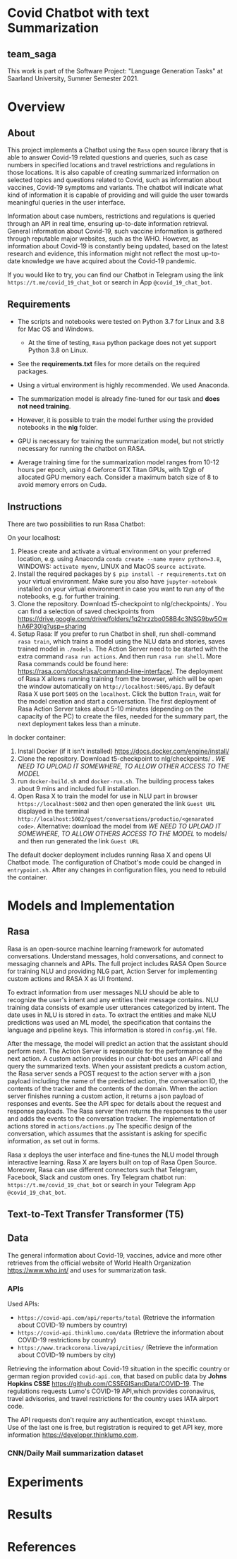 # Covid Chatbot with text Summarization

## team_saga

This work is part of the Software Project: "Language Generation Tasks" at Saarland University, Summer Semester 2021.


# Overview

## About

This project implements a Chatbot using the `Rasa` open source library that is able to answer Covid-19 related questions and queries, such as case numbers in specified locations and travel restrictions and regulations in those locations. It is also capable of creating summarized information on selected topics and questions related to Covid, such as information about vaccines, Covid-19 symptoms and variants. The chatbot will indicate what kind of information it is capable of providing and will guide the user towards meaningful queries in the user interface.

Information about case numbers, restrictions and regulations is queried through an API in real time, ensuring up-to-date information retrieval. General information about Covid-19, such vaccine information is gathered through reputable major websites, such as the WHO. However, as information about Covid-19 is constantly being updated, based on the latest research and evidence, this information might not reflect the most up-to-date knowledge we have acquired about the Covid-19 pandemic. 

If you would like to try, you can find our Chatbot in Telegram using the link `https://t.me/covid_19_chat_bot` 
or search in App `@covid_19_chat_bot`.

## Requirements

* The scripts and notebooks were tested on Python 3.7 for Linux and 3.8 for Mac OS and Windows.
  * At the time of testing, `Rasa` python package does not yet support Python 3.8 on Linux.
* See the **requirements.txt** files for more details on the required packages.
* Using a virtual environment is highly recommended. We used Anaconda.

* The summarization model is already fine-tuned for our task and **does not need training**.
* However, it is possible to train the model further using the provided notebooks in the **nlg** folder. 
* GPU is necessary for training the summarization model, but not strictly necessary for running the chatbot on RASA.
* Average training time for the summarization model ranges from 10-12 hours per epoch, using 4 Geforce GTX Titan GPUs, with 12gb of allocated GPU memory each. Consider a maximum batch size of 8 to avoid memory errors on Cuda.

## Instructions

There are two possibilities to run Rasa Chatbot:

On your localhost:

1. Please create and activate a virtual environment on your preferred location, e.g. using Anaconda `conda create --name myenv python=3.8`, WINDOWS: `activate myenv`, LINUX and MacOS `source activate`.
2. Install the required packages by `$ pip install -r requirements.txt` on your virtual environment. Make sure you also have `jupyter-notebook` installed on your virtual environment in case you want to run any of the notebooks, e.g. for further training.
3. Clone the repository. Download t5-checkpoint to nlg/checkpoints/ . You can find a selection of saved checkpoints from https://drive.google.com/drive/folders/1q2hrzzbo058B4c3NSG9bw5OwhA6P30Ig?usp=sharing
4. Setup Rasa: 
    If you prefer to run Chatbot in shell, run shell-command `rasa train`, which trains a model 
    using the NLU data and stories, saves trained model in `./models`. The Action Server need to be started with the extra command `rasa run actions`.
    And then run `rasa run shell`. More Rasa commands could be found here: https://rasa.com/docs/rasa/command-line-interface/. 
    The deployment of Rasa X allows running training from the browser, which will be open the window automatically on `http://localhost:5005/api`. By default Rasa X
    use port `5005` on the `localhost`. Click the button `Train`, wait for the model creation and start a conversation.
The first deployment of Rasa Action Server takes about 5-10 minutes (depending on the capacity of the PC) to create the files,
needed for the summary part, the next deployment takes less than a minute.

In docker container:

1. Install Docker (if it isn't installed) https://docs.docker.com/engine/install/
2. Clone the repository. Download t5-checkpoint to nlg/checkpoints/ . *WE NEED TO UPLOAD IT SOMEWHERE, TO ALLOW OTHER ACCESS TO THE MODEL*
3. run `docker-build.sh` and `docker-run.sh`. The building process takes about 9 mins and included full installation. 
4. Open Rasa X to train the model for use in NLU part in browser `https://localhost:5002` and then open generated the link `Guest URL` displayed in the terminal 
`http://localhost:5002/guest/conversations/productio/<genarated code>`.
    Alternative: download the model from *WE NEED TO UPLOAD IT SOMEWHERE, TO ALLOW OTHERS ACCESS TO THE MODEL* to models/ and then run generated the link `Guest URL`

The default docker deployment includes running Rasa X and opens UI Chatbot mode. The configuration of Chatbot's mode could be changed in 
`entrypoint.sh`. After any changes in configuration files, you need to rebuild the container.

# Models and Implementation

## Rasa

Rasa is an open-source machine learning framework for automated conversations. Understand messages, hold conversations, and connect to messaging channels and APIs.
The full project includes RASA Open Source for training NLU and providing NLG part, Action Server for implementing custom actions and RASA X as UI frontend.

To extract information from user messages NLU should be able to recognize the user's intent and any entities their message contains. 
NLU training data consists of example user utterances categorized by intent. The date uses in NLU is stored in `data`. To extract the entities and make NLU predictions was used an ML model,
the specification that contains the language and pipeline keys. This information is stored in `config.yml` file. 

After the message, the model will predict an action that the assistant should perform next. The Action Server is responsible for the performance of the next action.
A custom action provides in our chat-bot uses an API call and query the summarized texts. When your assistant predicts a custom action, the Rasa server sends a POST request to the action server
with a json payload including the name of the predicted action, the conversation ID, the contents of the tracker and the contents of the domain.
When the action server finishes running a custom action, it returns a json payload of responses and events. See the API spec for details about the request and response payloads.
The Rasa server then returns the responses to the user and adds the events to the conversation tracker. The implementation of actions stored in `actions/actions.py`
The specific design of the conversation, which assumes that the assistant is asking for specific information, as set out in forms.

Rasa x deploys the user interface and fine-tunes the NLU model through interactive learning. Rasa X are layers built on top of Rasa Open Source.
Moreover, Rasa can use different connectors such that Telegram, Facebook, Slack and custom ones. 
Try Telegram chatbot run: `https://t.me/covid_19_chat_bot` or search in your Telegram App `@covid_19_chat_bot`.

## Text-to-Text Transfer Transformer (T5)

## Data
The general information about Covid-19, vaccines, advice and more other retrieves from the official website of
 World Health Organization https://www.who.int/ and uses for summarization task.
### APIs
Used APIs:
* `https://covid-api.com/api/reports/total` (Retrieve the information about COVID-19 numbers by country)
* `https://covid-api.thinklumo.com/data` (Retrieve the information about COVID-19 restrictions by country)
* `https://www.trackcorona.live/api/cities/` (Retrieve the information about COVID-19 numbers by city)
 
Retrieving the information about Covid-19 situation in the specific country or german region provided `covid-api.com`, that 
based on public data by **Johns Hopkins CSSE** https://github.com/CSSEGISandData/COVID-19.
The regulations requests Lumo's COVID-19 API,which provides coronavirus, travel advisories, and travel restrictions for the country uses IATA airport code.

The API requests don't require any authentication, except `thinklumo`.  
Use of the last one is free, but registration is required to get API key, more information https://developer.thinklumo.com.

### CNN/Daily Mail summarization dataset

# Experiments

# Results

# References
